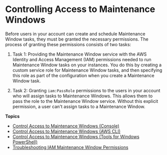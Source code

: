# Controlling Access to Maintenance Windows<a name="sysman-maintenance-permissions"></a>

Before users in your account can create and schedule Maintenance Window tasks, they must be granted the necessary permissions\. The process of granting these permissions consists of two tasks:

1. Task 1: Providing the Maintenance Window service with the AWS Identity and Access Management \(IAM\) permissions needed to run Maintenance Window tasks on your instances\. You do this by creating a custom service role for Maintenance Window tasks, and then specifying this role as part of the configuration when you create a Maintenance Window task\. 

1. Task 2: Granting `iam:PassRole` permissions to the users in your account who will assign tasks to Maintenance Windows\. This allows them to pass the role to the Maintenance Window service\. Without this explicit permission, a user can't assign tasks to a Maintenance Window\. 

**Topics**
+ [Control Access to Maintenance Windows \(Console\)](sysman-maintenance-perm-console.md)
+ [Control Access to Maintenance Windows \(AWS CLI\)](sysman-maintenance-perm-cli.md)
+ [Control Access to Maintenance Windows \(Tools for Windows PowerShell\)](sysman-maintenance-perm-ps.md)
+ [Troubleshooting IAM Maintenance Window Permissions](maintenance-window-role-troubleshooting.md)